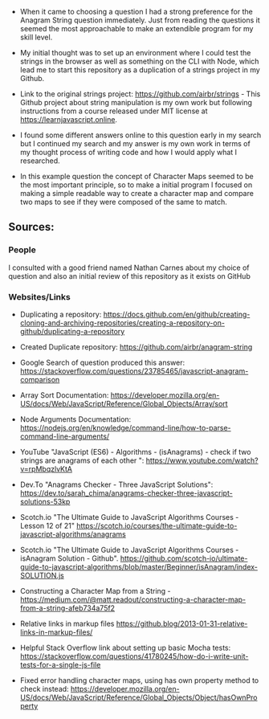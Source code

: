 
* When it came to choosing a question I had a strong preference for the Anagram String question immediately. Just from reading the questions it seemed the most approachable to make an extendible program for my skill level.

* My initial thought was to set up an environment where I could test the strings in the browser as well as something on the CLI with Node, which lead me to start this repository as a duplication of a strings project in my Github.

* Link to the original strings project: https://github.com/airbr/strings - This Github project about string manipulation is my own work but following instructions from a course released under MIT license at https://learnjavascript.online.

* I found some different answers online to this question early in my search but I continued my search and my answer is my own work in terms of my thought process of writing code and how I would apply what I researched.

* In this example question the concept of Character Maps seemed to be the most important principle, so to make a initial program I focused on making a simple readable way to create a character map and compare two maps to see if they were composed of the same to match.

Sources:
--

### People

I consulted with a good friend named Nathan Carnes about my choice of question and also an initial review of this repository as it exists on GitHub


### Websites/Links

* Duplicating a repository: https://docs.github.com/en/github/creating-cloning-and-archiving-repositories/creating-a-repository-on-github/duplicating-a-repository

* Created Duplicate repository: https://github.com/airbr/anagram-string

* Google Search of question produced this answer: https://stackoverflow.com/questions/23785465/javascript-anagram-comparison

* Array Sort Documentation: https://developer.mozilla.org/en-US/docs/Web/JavaScript/Reference/Global_Objects/Array/sort

* Node Arguments Documentation: https://nodejs.org/en/knowledge/command-line/how-to-parse-command-line-arguments/

* YouTube "JavaScript (ES6) - Algorithms - (isAnagrams) - check if two strings are anagrams of each other
": https://www.youtube.com/watch?v=rpMbqzlvKtA

* Dev.To "Anagrams Checker - Three JavaScript Solutions": https://dev.to/sarah_chima/anagrams-checker-three-javascript-solutions-53kp

* Scotch.io "The Ultimate Guide to JavaScript Algorithms Courses - Lesson 12 of 21" https://scotch.io/courses/the-ultimate-guide-to-javascript-algorithms/anagrams

* Scotch.io "The Ultimate Guide to JavaScript Algorithms Courses - isAnagram Solution - Github". https://github.com/scotch-io/ultimate-guide-to-javascript-algorithms/blob/master/Beginner/isAnagram/index-SOLUTION.js

* Constructing a Character Map from a String - https://medium.com/@matt.readout/constructing-a-character-map-from-a-string-afeb734a75f2

* Relative links in markup files https://github.blog/2013-01-31-relative-links-in-markup-files/

* Helpful Stack Overflow link about setting up basic Mocha tests: https://stackoverflow.com/questions/41780245/how-do-i-write-unit-tests-for-a-single-js-file

* Fixed error handling character maps, using has own property method to check instead: https://developer.mozilla.org/en-US/docs/Web/JavaScript/Reference/Global_Objects/Object/hasOwnProperty